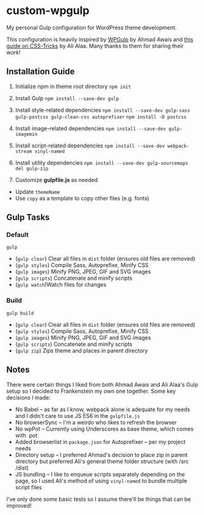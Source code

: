 # custom-wpgulp
My personal Gulp configuration for WordPress theme development.

This configuration is heavily inspired by [WPGulp](https://github.com/ahmadawais/WPGulp) by Ahmad Awais and [this guide on CSS-Tricks](https://css-tricks.com/gulp-for-wordpress-initial-setup/) by Ali Alaa. Many thanks to them for sharing their work!

## Installation Guide
1. Initialize npm in theme root directory
`npm init`

2. Install Gulp 
`npm install --save-dev gulp`

3. Install style-related dependencies 
`npm install --save-dev gulp-sass gulp-postcss gulp-clean-css autoprefixer` 
`npm install -D postcss`

4. Install image-related dependencies
`npm install --save-dev gulp-imagemin`

5. Install script-related dependencies
`npm install --save-dev webpack-stream vinyl-named`

6. Install utility dependencies
`npm install --save-dev gulp-sourcemaps del gulp-zip`

7. Customize **gulpfile.js** as needed
- Update `themeName`
- Use `copy` as a template to copy other files (e.g. fonts)

## Gulp Tasks 

### Default
`gulp`

- (`gulp clear`) Clear all files in `dist` folder (ensures old files are removed)
- (`gulp styles`) Compile Sass, Autoprefixe, Minify CSS
- (`gulp images`) Minify PNG, JPEG, GIF and SVG images
- (`gulp scripts`) Concatenate and minify scripts
- (`gulp watch`)Watch files for changes

### Build
`gulp build`

- (`gulp clear`) Clear all files in `dist` folder (ensures old files are removed)
- (`gulp styles`) Compile Sass, Autoprefixe, Minify CSS
- (`gulp images`) Minify PNG, JPEG, GIF and SVG images
- (`gulp scripts`) Concatenate and minify scripts
- (`gulp zip`) Zips theme and places in parent directory

## Notes
There were certain things I liked from both Ahmad Awais and Ali Alaa's Gulp setup so I decided to Frankenstein my own one together. Some key decisions I made:
- No Babel – as far as I know, webpack alone is adequate for my needs and I didn't care to use JS ES6 in the `gulpfile.js`
- No browserSync – I'm a weirdo who likes to refresh the browser 
- No wpPot – Currently using Underscores as base theme, which comes with .pot
- Added browserlist in `package.json` for Autoprefixer – per my project needs
- Directory setup – I preferred Ahmad's decision to place zip in parent directory but preferred Ali's general theme folder structure (with /src /dist)
- JS bundling – I like to enqueue scripts separately depending on the page, so I used Ali's method of using `vinyl-named` to bundle multiple script files

I've only done some basic tests so I assume there'll be things that can be improved!
